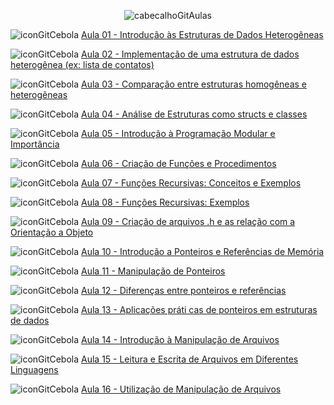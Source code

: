 <div align="center">

![cabecalhoGitAulas](https://github.com/user-attachments/assets/7a4e122f-daed-4fc6-9fc9-023ead221d21)

</div>

![iconGitCebola](https://github.com/user-attachments/assets/2caf6862-939a-48ac-8ec1-a648a23bdb4b) [Aula 01 - Introdução às Estruturas de Dados Heterogêneas](https://github.com/brunamota/AP2/blob/main/Aulas/Aula01.md)

![iconGitCebola](https://github.com/user-attachments/assets/2caf6862-939a-48ac-8ec1-a648a23bdb4b) [Aula 02 - Implementação de uma estrutura de dados heterogênea (ex: lista de contatos)](https://github.com/brunamota/AP2/blob/main/Aulas/Aula02.md)

![iconGitCebola](https://github.com/user-attachments/assets/2caf6862-939a-48ac-8ec1-a648a23bdb4b) [Aula 03 - Comparação entre estruturas homogêneas e heterogêneas](https://github.com/brunamota/AP2/blob/main/Aulas/Aula03.md)

![iconGitCebola](https://github.com/user-attachments/assets/2caf6862-939a-48ac-8ec1-a648a23bdb4b) [Aula 04 - Análise de Estruturas como structs e classes](https://github.com/brunamota/AP2/blob/main/Aulas/Aula04.md)

![iconGitCebola](https://github.com/user-attachments/assets/2caf6862-939a-48ac-8ec1-a648a23bdb4b) [Aula 05 - Introdução à Programação Modular e Importância](https://github.com/brunamota/AP2/blob/main/Aulas/Aula05.md)

![iconGitCebola](https://github.com/user-attachments/assets/2caf6862-939a-48ac-8ec1-a648a23bdb4b) [Aula 06 - Criação de Funções e Procedimentos](https://github.com/brunamota/AP2/blob/main/Aulas/Aula06.md)

![iconGitCebola](https://github.com/user-attachments/assets/2caf6862-939a-48ac-8ec1-a648a23bdb4b) [Aula 07 - Funções Recursivas: Conceitos e Exemplos](https://github.com/brunamota/AP2/blob/main/Aulas/Aula07.md)

![iconGitCebola](https://github.com/user-attachments/assets/2caf6862-939a-48ac-8ec1-a648a23bdb4b) [Aula 08 - Funções Recursivas: Exemplos](https://github.com/brunamota/AP2/blob/main/Aulas/Aula08.md)

![iconGitCebola](https://github.com/user-attachments/assets/2caf6862-939a-48ac-8ec1-a648a23bdb4b) [Aula 09 - Criação de arquivos .h e as relação com a Orientação a Objeto](https://github.com/brunamota/AP2/blob/main/Aulas/Aula09.md)

![iconGitCebola](https://github.com/user-attachments/assets/2caf6862-939a-48ac-8ec1-a648a23bdb4b) [Aula 10 - Introdução a Ponteiros e Referências de Memória](https://github.com/brunamota/AP2/blob/main/Aulas/Aula10.md)

![iconGitCebola](https://github.com/user-attachments/assets/2caf6862-939a-48ac-8ec1-a648a23bdb4b) [Aula 11 - Manipulação de Ponteiros](https://github.com/brunamota/AP2/blob/main/Aulas/Aula11.md)

![iconGitCebola](https://github.com/user-attachments/assets/2caf6862-939a-48ac-8ec1-a648a23bdb4b) [Aula 12 - Diferenças entre ponteiros e referências](https://github.com/brunamota/AP2/blob/main/Aulas/Aula12.md)

![iconGitCebola](https://github.com/user-attachments/assets/2caf6862-939a-48ac-8ec1-a648a23bdb4b) [Aula 13 - Aplicações práti cas de ponteiros em estruturas de dados](https://github.com/brunamota/AP2/blob/main/Aulas/Aula13.md)

![iconGitCebola](https://github.com/user-attachments/assets/2caf6862-939a-48ac-8ec1-a648a23bdb4b) [Aula 14 - Introdução à Manipulação de Arquivos](https://github.com/brunamota/AP2/blob/main/Aulas/Aula14.md)

![iconGitCebola](https://github.com/user-attachments/assets/2caf6862-939a-48ac-8ec1-a648a23bdb4b) [Aula 15 - Leitura e Escrita de Arquivos em Diferentes Linguagens](https://github.com/brunamota/AP2/blob/main/Aulas/Aula15.md)

![iconGitCebola](https://github.com/user-attachments/assets/2caf6862-939a-48ac-8ec1-a648a23bdb4b) [Aula 16 - Utilização de Manipulação de Arquivos](https://github.com/brunamota/AP2/blob/main/Aulas/Aula16.md)

